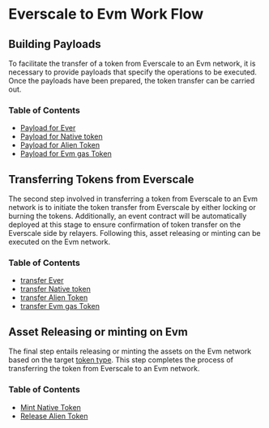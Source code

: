 # Everscale to Evm Work Flow

## Building Payloads

To facilitate the transfer of a token from Everscale to an Evm network, it is necessary to provide payloads that specify the operations to be executed. Once the payloads have been prepared, the token transfer can be carried out.

### Table of Contents

- [Payload for Ever](./buildingPayloads/BuildingPayloads.md#ever-native-coin-payload)
- [Payload for Native token](./buildingPayloads/BuildingPayloads.md#native-token-payload)
- [Payload for Alien Token](./buildingPayloads/BuildingPayloads.md#alien-token-payload)
- [Payload for Evm gas Token](./buildingPayloads/BuildingPayloads.md#evm-gas-token-payload)

## Transferring Tokens from Everscale

The second step involved in transferring a token from Everscale to an Evm network is to initiate the token transfer from Everscale by either locking or burning the tokens. Additionally, an event contract will be automatically deployed at this stage to ensure confirmation of token transfer on the Everscale side by relayers. Following this, asset releasing or minting can be executed on the Evm network.

### Table of Contents

- [transfer Ever](./transfers/transferEverNativeCoin.md)
- [transfer Native token](./transfers/transferEverNativeToken.md)
- [transfer Alien Token](./transfers/transferEverAlienToken.md)
- [transfer Evm gas Token](./transfers//transferEvmNativeCoin.md)

## Asset Releasing or minting on Evm

The final step entails releasing or minting the assets on the Evm network based on the target [token type](../../../../docs/Concepts/TokenTypes.md#Evm-token-types). This step completes the process of transferring the token from Everscale to an Evm network.

### Table of Contents

- [Mint Native Token](./saveWithdraw/saveWithdrawNative.md)
- [Release Alien Token](./saveWithdraw/saveWithdrawAlien.md)
